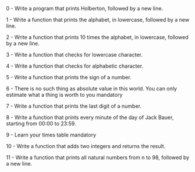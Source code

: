 0 - Write a program that prints Holberton, followed by a new line.   

1 - Write a function that prints the alphabet, in lowercase, followed by a new line.   

2 - Write a function that prints 10 times the alphabet, in lowercase, followed by a new line. 

3 - Write a function that checks for lowercase character. 

4 - Write a function that checks for alphabetic character.    

5 - Write a function that prints the sign of a number. 

6 - There is no such thing as absolute value in this world. You can only estimate what a thing is worth to you mandatory   

7 - Write a function that prints the last digit of a number.

8 - Write a function that prints every minute of the day of Jack Bauer, starting from 00:00 to 23:59.                                   

9 - Learn your times table mandatory       

10 - Write a function that adds two integers and returns the result. 

11 - Write a function that prints all natural numbers from n to 98, followed by a new line.  
